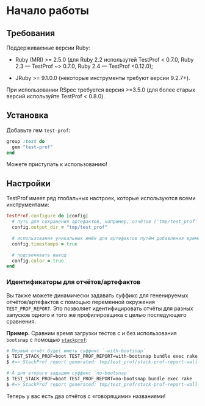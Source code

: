 # Начало работы

## Требования

Поддерживаемые версии Ruby:

- Ruby (MRI) >= 2.5.0 (для Ruby 2.2 использутей TestProf < 0.7.0, Ruby 2.3 — TestProf ~> 0.7.0, Ruby 2.4 — TestProf <0.12.0);

- JRuby >= 9.1.0.0 (некоторые инструменты требуют версии 9.2.7+).

При использовании RSpec требуется версия >=3.5.0 (для более старых версий используйте TestProf < 0.8.0).

## Установка

Добавьте гем `test-prof`:

```ruby
group :test do
  gem "test-prof"
end
```

Можете приступать к использованию!

## Настройки

TestProf имеет ряд глобальных настроек, которые используются всеми инструментами:

```ruby
TestProf.configure do |config|
  # путь для сохранения артефактов, например, отчётов ('tmp/test_prof' по умолчанию)
  config.output_dir = "tmp/test_prof"

  # использования уникальных имён для артефактов путём добавления временных меток в название
  config.timestamps = true

  # подсвечивать вывод
  config.color = true
end
```

### Идентификаторы для отчётов/артефактов

Вы также можете динамически задавать суффикс для гененируемых отчётов/артефактов с помощью переменной окружения `TEST_PROF_REPORT`. Это позволяет идентифицировать отчёты для разных запусков одного и того же профилировщика с целью последующего сравнения.

**Пример.** Сравним время загрузки тестов с и без использования `bootsnap` с помощью [`stackprof`](./profilers/stack_prof.md):

```sh
# Первый отчёт будет иметь суффикс `-with-bootsnap`
$ TEST_STACK_PROF=boot TEST_PROF_REPORT=with-bootsnap bundle exec rake
$ #=> StackProf report generated: tmp/test_prof/stack-prof-report-wall-raw-boot-with-bootsnap.dump

# А для второго зададим суффикс `no-bootsnap`
$ TEST_STACK_PROF=boot TEST_PROF_REPORT=no-bootsnap bundle exec rake
$ #=> StackProf report generated: tmp/test_prof/stack-prof-report-wall-raw-boot-no-bootsnap.dump
```

Теперь у вас есть два отчётов с «говорящими» названиями!
